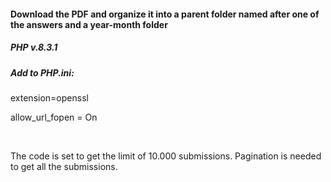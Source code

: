 <h4>Download the PDF and organize it into a parent folder named after one of the answers and a year-month folder</h4>

<h5>PHP v.8.3.1</h5>

<h5>Add to PHP.ini:</h5>
  <p>extension=openssl</p>
  <p>allow_url_fopen = On</p><br>

<p>The code is set to get the limit of 10.000 submissions. Pagination is needed to get all the submissions.</p>
